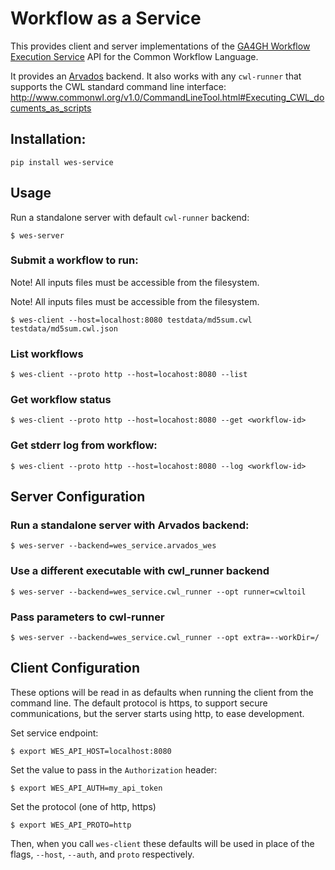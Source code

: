 # Workflow as a Service

This provides client and server implementations of the [GA4GH Workflow
Execution Service](https://github.com/ga4gh/workflow-execution-schemas) API for
the Common Workflow Language.

It provides an [Arvados](https://github.com/curoverse/arvados) backend.  It
also works with any `cwl-runner` that supports the CWL standard command line
interface: http://www.commonwl.org/v1.0/CommandLineTool.html#Executing_CWL_documents_as_scripts

## Installation:

```
pip install wes-service
```

## Usage

Run a standalone server with default `cwl-runner` backend:

```
$ wes-server
```

### Submit a workflow to run:

Note! All inputs files must be accessible from the filesystem.

Note! All inputs files must be accessible from the filesystem.

```
$ wes-client --host=localhost:8080 testdata/md5sum.cwl testdata/md5sum.cwl.json
```

### List workflows

```
$ wes-client --proto http --host=locahost:8080 --list
```

### Get workflow status

```
$ wes-client --proto http --host=locahost:8080 --get <workflow-id>
```

### Get stderr log from workflow:

```
$ wes-client --proto http --host=locahost:8080 --log <workflow-id>
```

## Server Configuration

### Run a standalone server with Arvados backend:

```
$ wes-server --backend=wes_service.arvados_wes
```

### Use a different executable with cwl_runner backend

```
$ wes-server --backend=wes_service.cwl_runner --opt runner=cwltoil
```

### Pass parameters to cwl-runner

```
$ wes-server --backend=wes_service.cwl_runner --opt extra=--workDir=/
```

## Client Configuration

These options will be read in as defaults when running the client from the
command line. The default protocol is https, to support secure communications,
but the server starts using http, to ease development.

Set service endpoint:

```
$ export WES_API_HOST=localhost:8080
```

Set the value to pass in the `Authorization` header:

```
$ export WES_API_AUTH=my_api_token
```

Set the protocol (one of http, https)

```
$ export WES_API_PROTO=http
```

Then, when you call `wes-client` these defaults will be used in place of the
flags, `--host`, `--auth`, and `proto` respectively.
